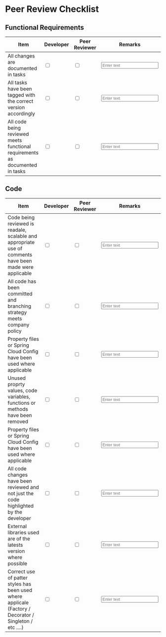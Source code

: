 # Peer Review Checklist

<!DOCTYPE html>
<html>
<head>
<title>Checklist with Textboxes</title>
</head>
<body>

  <h2>Functional Requirements</h2>
  <table>
    <thead>
      <tr>
        <th>Item</th>
        <th>Developer</th>
        <th>Peer Reviewer</th>
        <th>Remarks</th>
      </tr>
    </thead>
    <tbody>
      <tr>
        <td>All changes are documented in tasks</td>
        <td><input type="checkbox" id="item1_check1" name="item1_check1"></td>
        <td><input type="checkbox" id="item1_check2" name="item1_check2"></td>
        <td><input type="text" id="item1_input" name="item1_input" placeholder="Enter text"></td>
      </tr>
      <tr>
        <td>All tasks have been tagged with the correct version accordingly</td>
        <td><input type="checkbox" id="item2_check1" name="item2_check1"></td>
        <td><input type="checkbox" id="item2_check2" name="item2_check2"></td>
        <td><input type="text" id="item2_input" name="item2_input" placeholder="Enter text"></td>
      </tr>
      <tr>
        <td>All code being reviewed meets functional requirements as documented in tasks</td>
        <td><input type="checkbox" id="item3_check1" name="item3_check1"></td>
        <td><input type="checkbox" id="item3_check2" name="item3_check2"></td>
        <td><input type="text" id="item3_input" name="item3_input" placeholder="Enter text"></td>
      </tr>
    </tbody>
  </table>

  <h2>Code</h2>
  <table>
    <thead>
      <tr>
        <th>Item</th>
        <th>Developer</th>
        <th>Peer Reviewer</th>
        <th>Remarks</th>
      </tr>
    </thead>
    <tbody>
      <tr>
        <td>Code being reviewed is readale, scalable and appropriate use of comments have been made were applicable</td>
        <td><input type="checkbox" id="item1_check1" name="item1_check1"></td>
        <td><input type="checkbox" id="item1_check2" name="item1_check2"></td>
        <td><input type="text" id="item1_input" name="item1_input" placeholder="Enter text"></td>
      </tr>
      <tr>
        <td>All code has been committed and branching strategy meets company policy</td>
        <td><input type="checkbox" id="item2_check1" name="item2_check1"></td>
        <td><input type="checkbox" id="item2_check2" name="item2_check2"></td>
        <td><input type="text" id="item2_input" name="item2_input" placeholder="Enter text"></td>
      </tr>
      <tr>
        <td>Property files or Spring Cloud Config have been used where applicable</td>
        <td><input type="checkbox" id="item3_check1" name="item3_check1"></td>
        <td><input type="checkbox" id="item3_check2" name="item3_check2"></td>
        <td><input type="text" id="item3_input" name="item3_input" placeholder="Enter text"></td>
      </tr>
      <tr>
        <td>Unused proprty values, code variables, functions or methods have been removed</td>
        <td><input type="checkbox" id="item3_check1" name="item3_check1"></td>
        <td><input type="checkbox" id="item3_check2" name="item3_check2"></td>
        <td><input type="text" id="item3_input" name="item3_input" placeholder="Enter text"></td>
      </tr>
      <tr>
        <td>Property files or Spring Cloud Config have been used where applicable</td>
        <td><input type="checkbox" id="item3_check1" name="item3_check1"></td>
        <td><input type="checkbox" id="item3_check2" name="item3_check2"></td>
        <td><input type="text" id="item3_input" name="item3_input" placeholder="Enter text"></td>
      </tr>
      <tr>
        <td>All code changes have been reviewed and not just the code highlighted by the developer</td>
        <td><input type="checkbox" id="item3_check1" name="item3_check1"></td>
        <td><input type="checkbox" id="item3_check2" name="item3_check2"></td>
        <td><input type="text" id="item3_input" name="item3_input" placeholder="Enter text"></td>
      </tr>
      <tr>
        <td>External libraries used are of the latests version where possible</td>
        <td><input type="checkbox" id="item3_check1" name="item3_check1"></td>
        <td><input type="checkbox" id="item3_check2" name="item3_check2"></td>
        <td><input type="text" id="item3_input" name="item3_input" placeholder="Enter text"></td>
      </tr>
      <tr>
        <td>Correct use of patter styles has been used where applicale (Factory / Decorator / Singleton / etc ....)</td>
        <td><input type="checkbox" id="item3_check1" name="item3_check1"></td>
        <td><input type="checkbox" id="item3_check2" name="item3_check2"></td>
        <td><input type="text" id="item3_input" name="item3_input" placeholder="Enter text"></td>
      </tr>
    </tbody>
  </table>


</body>
</html>
